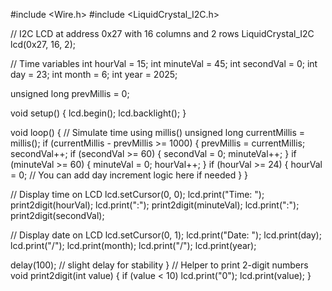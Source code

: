 #include <Wire.h>
#include <LiquidCrystal_I2C.h>

// I2C LCD at address 0x27 with 16 columns and 2 rows
LiquidCrystal_I2C lcd(0x27, 16, 2);

// Time variables
int hourVal = 15;
int minuteVal = 45;
int secondVal = 0;
int day = 23;
int month = 6;
int year = 2025;

unsigned long prevMillis = 0;

void setup() {
  lcd.begin();
  lcd.backlight();
}

void loop() {
  // Simulate time using millis()
  unsigned long currentMillis = millis();
  if (currentMillis - prevMillis >= 1000) {
    prevMillis = currentMillis;
    secondVal++;
    if (secondVal >= 60) {
      secondVal = 0;
      minuteVal++;
    }
    if (minuteVal >= 60) {
      minuteVal = 0;
      hourVal++;
    }
    if (hourVal >= 24) {
      hourVal = 0;
      // You can add day increment logic here if needed
    }
  }

  // Display time on LCD
  lcd.setCursor(0, 0);
  lcd.print("Time: ");
  print2digit(hourVal);
  lcd.print(":");
  print2digit(minuteVal);
  lcd.print(":");
  print2digit(secondVal);

  // Display date on LCD
  lcd.setCursor(0, 1);
  lcd.print("Date: ");
  lcd.print(day);
  lcd.print("/");
  lcd.print(month);
  lcd.print("/");
  lcd.print(year);

  delay(100); // slight delay for stability
}
// Helper to print 2-digit numbers
void print2digit(int value) {
  if (value < 10) lcd.print("0");
  lcd.print(value);
}
